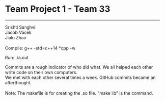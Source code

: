 # Team Project 1 - Team 33
-----
Srishti Sanghvi<br />
Jacob Vacek<br />
Jialu Zhao <br />
<br /> 
Compile: g++ -std=c++14 *cpp -w <br />

Run:  ./a.out <br />

Commits are a rough indicator of who did what. We all helped each other write code on their own computers. <br />
We met with each other several times a week. GitHub commits became an afterthought.<br />
<br />
Note: The makefile is for creating the .so file. "make lib" is the command.
